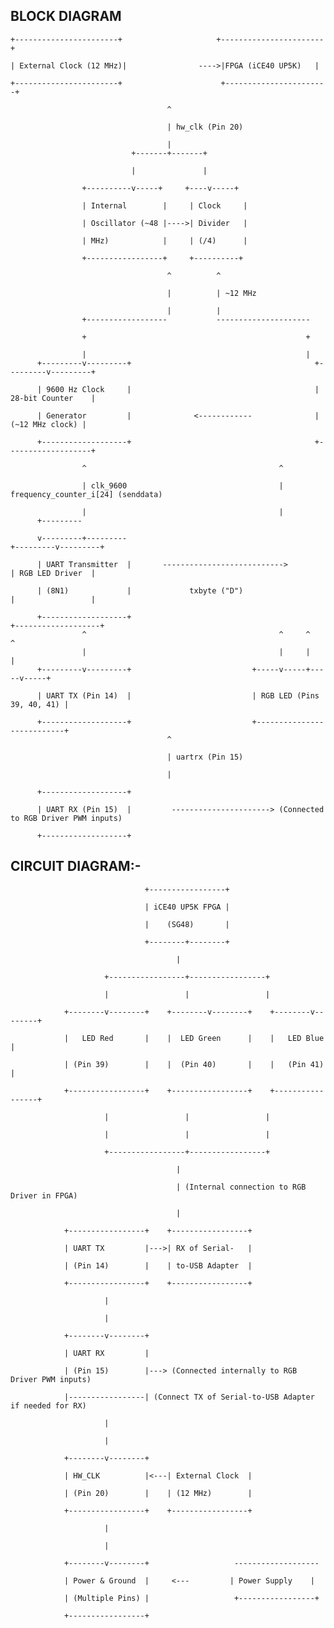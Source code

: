 ## BLOCK DIAGRAM

    +-----------------------+                     +-----------------------+

    | External Clock (12 MHz)|                ---->|FPGA (iCE40 UP5K)   |

    +-----------------------+                      +-----------------------+
                               
                                       ^
                                    
                                       | hw_clk (Pin 20)
                                       
                                       |
                               +-------+-------+
                             
                               |               |
                   
                    +----------v-----+     +----v-----+
                    
                    | Internal        |     | Clock     |
                    
                    | Oscillator (~48 |---->| Divider   |
                    
                    | MHz)            |     | (/4)      |
                    
                    +-----------------+     +----------+
                    
                                       ^          ^
                                       
                                       |          | ~12 MHz
                                       
                                       |          |
                    +------------------           ---------------------
                    
                    +                                                 +
                  
                    |                                                 |
          +---------v---------+                                         +---------v---------+
         
          | 9600 Hz Clock     |                                         | 28-bit Counter    |
          
          | Generator         |              <------------              | (~12 MHz clock) |
          
          +-------------------+                                         +-------------------+
          
                    ^                                           ^
                    
                    | clk_9600                                  | frequency_counter_i[24] (senddata)
                    
                    |                                           |
          +---------
          
          v---------+---------                                                  +---------v---------+
         
          | UART Transmitter  |       --------------------------->               | RGB LED Driver  |
          
          | (8N1)             |             txbyte ("D")                         |                 |
          
          +-------------------+                                                 +-------------------+
                    ^                                           ^     ^     ^
                    |                                           |     |     |
          +---------v---------+                           +-----v-----+-----v-----+
       
          | UART TX (Pin 14)  |                           | RGB LED (Pins 39, 40, 41) |
          
          +-------------------+                           +---------------------------+
                                       ^
                                  
                                       | uartrx (Pin 15)
                                       
                                       |
         
          +-------------------+
          
          | UART RX (Pin 15)  |         ----------------------> (Connected to RGB Driver PWM inputs)
          
          +-------------------+

## CIRCUIT DIAGRAM:-

                                  +-----------------+
                                 
                                  | iCE40 UP5K FPGA |
                                  
                                  |    (SG48)       |
                                  
                                  +--------+--------+
                                         
                                         |
                        
                         +-----------------+-----------------+
                         
                         |                 |                 |
               
                +--------v--------+    +--------v--------+    +--------v--------+
                
                |   LED Red       |    |  LED Green      |    |   LED Blue      |
                
                | (Pin 39)        |    |  (Pin 40)       |    |   (Pin 41)       |
                
                +-----------------+    +-----------------+    +-----------------+
                         
                         |                 |                 |
                
                         |                 |                 |
                         
                         +-----------------+-----------------+
                         
                                         |
                                         
                                         | (Internal connection to RGB Driver in FPGA)
                                         
                                         |
                
                +-----------------+    +-----------------+
                
                | UART TX         |--->| RX of Serial-   |
                
                | (Pin 14)        |    | to-USB Adapter  |
                
                +-----------------+    +-----------------+
                
                         |
                         
                         |
               
                +--------v--------+
                
                | UART RX         |
                
                | (Pin 15)        |---> (Connected internally to RGB Driver PWM inputs)
                
                |-----------------| (Connect TX of Serial-to-USB Adapter if needed for RX)
                         
                         |
                         
                         |
               
                +--------v--------+
                
                | HW_CLK          |<---| External Clock  |
                
                | (Pin 20)        |    | (12 MHz)        |
                
                +-----------------+    +-----------------+
                
                         |
                         
                         |
               
                +--------v--------+                   -------------------
                
                | Power & Ground  |     <---         | Power Supply    |
                
                | (Multiple Pins) |                   +-----------------+
                
                +-----------------+
